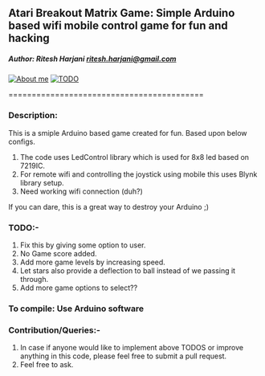 ## Atari Breakout Matrix Game:	Simple Arduino based wifi mobile control game for fun and hacking
##### Author:		Ritesh Harjani <ritesh.harjani@gmail.com>

[![About me](https://img.shields.io/badge/author-rharjani-brightgreen.svg)](https://github.com/riteshharjani)
[![TODO](https://img.shields.io/badge/development-TODO-lightgrey.svg)](#todo-)

==========================================

### Description:
This is a smiple Arduino based game created for fun.
Based upon below configs.

1. The code uses LedControl library which is used for 8x8 led based on 7219IC.
2. For remote wifi and controlling the joystick using mobile this uses Blynk
   library setup.
3. Need working wifi connection (duh?)

If you can dare, this is a great way to destroy your Arduino ;)

### TODO:-
1. Fix this by giving some option to user.
2. No Game score added.
3. Add more game levels by increasing speed.
4. Let stars also provide a deflection to ball instead of we passing it
   through.
5. Add more game options to select??

### To compile:  Use Arduino software

### Contribution/Queries:-
1. In case if anyone would like to implement above TODOS or improve anything in
   this code, please feel free to submit a pull request.
2. Feel free to ask.

